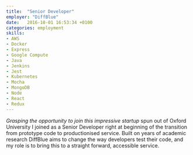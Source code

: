 ```yaml
---
title:  "Senior Developer"
employer: "DiffBlue"
date:   2016-10-01 16:53:34 +0100
categories: employment
skills:
- AWS
- Docker
- Express
- Google Compute
- Java
- Jenkins
- Jest
- Kubernetes
- Mocha
- MongoDB
- Node
- React
- Redux
---
```


*Grasping the opportunity to join this impressive startup* spun out of Oxford University I joined as a Senior Developer right at beginning of the transition from prototype code to productionised service. Built on years of academic research DiffBlue aims to change the way developers test their code, and my role is to bring this to a straight forward, accessible service.
